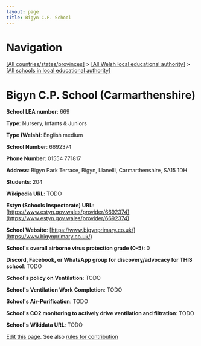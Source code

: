 ```yaml
---
layout: page
title: Bigyn C.P. School
---
```

# Navigation

[[All countries/states/provinces]](../../..) > [[All Welsh local educational authority]](../..) > [[All schools in local educational authority]](..)

# Bigyn C.P. School (Carmarthenshire)

**School LEA number**: 669

**Type**: Nursery, Infants & Juniors

**Type (Welsh)**: English medium

**School Number**: 6692374

**Phone Number**: 01554 771817

**Address**: Bigyn Park Terrace, Bigyn, Llanelli, Carmarthenshire, SA15 1DH

**Students**: 204

**Wikipedia URL**: TODO

**Estyn (Schools Inspectorate) URL**: [https://www.estyn.gov.wales/provider/6692374](https://www.estyn.gov.wales/provider/6692374)

**School Website**: [https://www.bigynprimary.co.uk/](https://www.bigynprimary.co.uk/)

**School's overall airborne virus protection grade (0-5)**: 0

**Discord, Facebook, or WhatsApp group for discovery/advocacy for THIS school**: TODO

**School's policy on Ventilation**: TODO

**School's Ventilation Work Completion**: TODO

**School's Air-Purification**: TODO

**School's CO2 monitoring to actively drive ventilation and filtration**: TODO

**School's Wikidata URL**: TODO




[Edit this page](https://github.com/ventilate-schools/Wales/edit/prif/./Carmarthenshire/Bigyn_C.P._School.md). See also [rules for contribution](../../../contribution-rules/)